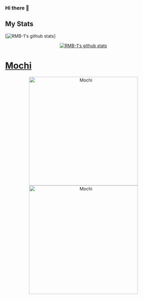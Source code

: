 ### Hi there 👋


## My Stats
[![RMB-1's github stats](https://github-readme-stats.vercel.app/api?username=RMB-1&count_private=true&include_all_commits=true&theme=tokyonight)]
<p align="center">
  <a href="https://github.com/RMB-1">
    <img src="https://github-readme-stats.vercel.app/api?username=RMB-1&count_private=true&include_all_commits=true&theme=tokyonight" alt="RMB-1's github stats">
</p>

# Mochi

<p align="center">
  <a href="https://botlist.me/bots/804376212138098750">
    <img src="https://botlist.me/api/v1/embed/804376212138098750" alt="Mochi" width="350">
  <a href="https://top.gg/bot/804376212138098750">
    <img src="https://top.gg/api/widget/804376212138098750.svg" alt="Mochi" width="350" />
  </a>
</p>
